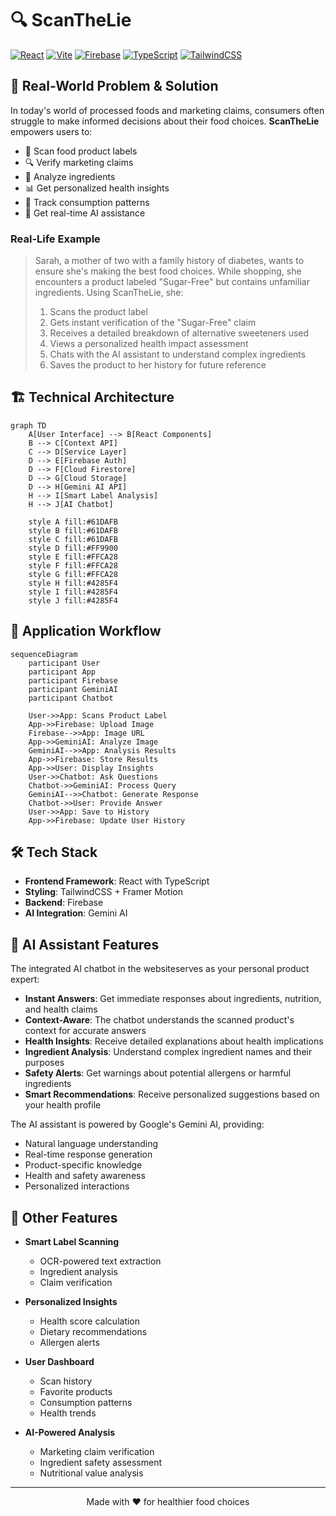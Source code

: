 # 🔍 ScanTheLie

[![React](https://img.shields.io/badge/React-18.3.1-61DAFB?logo=react)](https://reactjs.org/)
[![Vite](https://img.shields.io/badge/Vite-5.4.2-646CFF?logo=vite)](https://vitejs.dev/)
[![Firebase](https://img.shields.io/badge/Firebase-11.8.1-FFCA28?logo=firebase)](https://firebase.google.com/)
[![TypeScript](https://img.shields.io/badge/TypeScript-5.5.0-3178C6?logo=typescript)](https://www.typescriptlang.org/)
[![TailwindCSS](https://img.shields.io/badge/TailwindCSS-3.4.1-06B6D4?logo=tailwindcss)](https://tailwindcss.com/)

## 🎯 Real-World Problem & Solution

In today's world of processed foods and marketing claims, consumers often struggle to make informed decisions about their food choices. **ScanTheLie** empowers users to:

- 📸 Scan food product labels
- 🔍 Verify marketing claims
- 🧪 Analyze ingredients
- 📊 Get personalized health insights
- 📱 Track consumption patterns
- 🤖 Get real-time AI assistance

### Real-Life Example

> Sarah, a mother of two with a family history of diabetes, wants to ensure she's making the best food choices. While shopping, she encounters a product labeled "Sugar-Free" but contains unfamiliar ingredients. Using ScanTheLie, she:
> 1. Scans the product label
> 2. Gets instant verification of the "Sugar-Free" claim
> 3. Receives a detailed breakdown of alternative sweeteners used
> 4. Views a personalized health impact assessment
> 5. Chats with the AI assistant to understand complex ingredients
> 6. Saves the product to her history for future reference

## 🏗️ Technical Architecture

```mermaid
graph TD
    A[User Interface] --> B[React Components]
    B --> C[Context API]
    C --> D[Service Layer]
    D --> E[Firebase Auth]
    D --> F[Cloud Firestore]
    D --> G[Cloud Storage]
    D --> H[Gemini AI API]
    H --> I[Smart Label Analysis]
    H --> J[AI Chatbot]
    
    style A fill:#61DAFB
    style B fill:#61DAFB
    style C fill:#61DAFB
    style D fill:#FF9900
    style E fill:#FFCA28
    style F fill:#FFCA28
    style G fill:#FFCA28
    style H fill:#4285F4
    style I fill:#4285F4
    style J fill:#4285F4
```


## 🔄 Application Workflow

```mermaid
sequenceDiagram
    participant User
    participant App
    participant Firebase
    participant GeminiAI
    participant Chatbot

    User->>App: Scans Product Label
    App->>Firebase: Upload Image
    Firebase-->>App: Image URL
    App->>GeminiAI: Analyze Image
    GeminiAI-->>App: Analysis Results
    App->>Firebase: Store Results
    App->>User: Display Insights
    User->>Chatbot: Ask Questions
    Chatbot->>GeminiAI: Process Query
    GeminiAI-->>Chatbot: Generate Response
    Chatbot->>User: Provide Answer
    User->>App: Save to History
    App->>Firebase: Update User History
```


## 🛠️ Tech Stack

- **Frontend Framework**: React with TypeScript
- **Styling**: TailwindCSS + Framer Motion
- **Backend**: Firebase
- **AI Integration**: Gemini AI

## 🤖 AI Assistant Features

The integrated AI chatbot in the websiteserves as your personal product expert:

- **Instant Answers**: Get immediate responses about ingredients, nutrition, and health claims
- **Context-Aware**: The chatbot understands the scanned product's context for accurate answers
- **Health Insights**: Receive detailed explanations about health implications
- **Ingredient Analysis**: Understand complex ingredient names and their purposes
- **Safety Alerts**: Get warnings about potential allergens or harmful ingredients
- **Smart Recommendations**: Receive personalized suggestions based on your health profile

The AI assistant is powered by Google's Gemini AI, providing:
- Natural language understanding
- Real-time response generation
- Product-specific knowledge
- Health and safety awareness
- Personalized interactions


## 📱 Other Features

- **Smart Label Scanning**
  - OCR-powered text extraction
  - Ingredient analysis
  - Claim verification

- **Personalized Insights**
  - Health score calculation
  - Dietary recommendations
  - Allergen alerts

- **User Dashboard**
  - Scan history
  - Favorite products
  - Consumption patterns
  - Health trends

- **AI-Powered Analysis**
  - Marketing claim verification
  - Ingredient safety assessment
  - Nutritional value analysis



---

<p align="center">Made with ❤️ for healthier food choices</p> 
